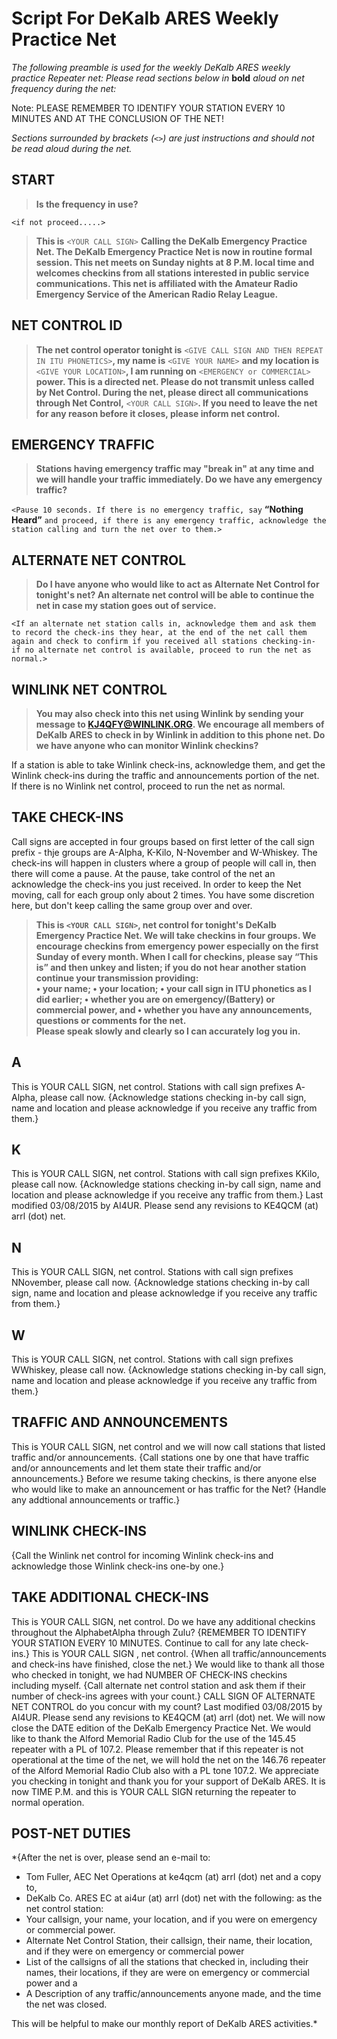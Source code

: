 # Script For DeKalb ARES Weekly Practice Net
*The following preamble is used for the weekly DeKalb ARES weekly practice Repeater net: Please read sections
below in* **bold** *aloud on net frequency during the net:*

Note: PLEASE REMEMBER TO IDENTIFY YOUR STATION EVERY 10 MINUTES AND AT THE CONCLUSION OF THE NET!

*Sections surrounded by brackets (`<>`) are just instructions and
should not be read aloud during the net.*

## START
> **Is the frequency in use?**   

`<if not proceed.....>`   

> **This is** `<YOUR CALL SIGN>` **Calling the DeKalb Emergency Practice Net. The DeKalb Emergency Practice Net is now in routine formal session. This net meets on Sunday nights at 8 P.M. local time and welcomes check­ins from all stations interested in public service communications. This net is affiliated with the Amateur Radio Emergency Service of the American Radio Relay League.** 

## NET CONTROL ID
> **The net control operator tonight is** `<GIVE CALL SIGN AND THEN REPEAT IN ITU PHONETICS>`**, my name is** `<GIVE YOUR NAME>` **and my location is** `<GIVE YOUR LOCATION>`**, I am running on** `<EMERGENCY or COMMERCIAL>` **power. This is a directed net. Please do not transmit unless called by Net Control. During the net, please direct all communications through Net Control,** `<YOUR CALL SIGN>`**. If you need to leave the net for any reason before it closes, please inform net control.** 

## EMERGENCY TRAFFIC
> **Stations having emergency traffic may "break in" at any time and we will handle your traffic immediately.  Do we have any emergency traffic?**

`<Pause 10 seconds. If there is no emergency traffic, say` **“Nothing Heard”** `and proceed, if there is any emergency
traffic, acknowledge the station calling and turn the net over to them.>`

## ALTERNATE NET CONTROL
> **Do I have anyone who would like to act as Alternate Net Control for tonight's net? An alternate net control will be able to continue the net in case my station goes out of service.**    

`<If an alternate net station calls in, acknowledge them and ask them to record the check-ins they hear, at the end of the net call them again and check to confirm if you received all stations checking-in- if no alternate net control is available, proceed to run the net as normal.>`

## WINLINK NET CONTROL
> **You may also check into this net using Winlink by sending your message to **KJ4QFY@WINLINK.ORG**. We encourage all members of DeKalb ARES to check in by Winlink in addition to this phone net. Do we have anyone who can monitor Winlink check­ins?**    

If a station is able to take Winlink check-ins, acknowledge them, and get the Winlink check-ins during the traffic and announcements portion of the net. If there is no Winlink net control, proceed to run the net as normal.

## TAKE CHECK-INS
Call signs are accepted in four groups based on first letter of the call sign prefix - thje groups are A-Alpha, K-Kilo, N-November and W-Whiskey. The check-ins will happen in clusters where a group of people will call in, then there will come a pause. At the pause, take control of the net an acknowledge the check-ins you just received. In order to keep the Net moving, call for each group only about 2 times. You have some discretion here, but don't keep calling the same group over and over.   

> **This is `<YOUR CALL SIGN>`, net control for tonight's DeKalb Emergency Practice Net.  We will take check­ins in four groups. We encourage check­ins from emergency power especially on the first Sunday of every month.  When I call for check­ins, please say “This is” and then unkey and listen; if you do not hear another station continue your transmission providing:   
• your name;
• your location;
• your call sign in ITU phonetics as I did earlier;
• whether you are on emergency/(Battery) or commercial power, and
• whether you have any announcements, questions or comments for the net.   
> Please speak slowly and clearly so I can accurately log you in.**

## A
This is  YOUR CALL SIGN, net control. Stations with call sign prefixes A­Alpha,
please call now.
{Acknowledge stations checking in-by call sign, name and location and please acknowledge if you receive any
traffic from them.}

## K
This is  YOUR CALL SIGN, net control. Stations with call sign prefixes K­Kilo, 
please call now. 
{Acknowledge stations checking in-by call sign, name and location and please acknowledge if you receive any
traffic from them.}
Last modified 03/08/2015 by AI4UR. Please send any revisions to KE4QCM (at) arrl (dot) net. 

## N
This is  YOUR CALL SIGN, net control. Stations with call sign prefixes NNovember, please call now. 
{Acknowledge stations checking in-by call sign, name and location and please acknowledge if you receive any
traffic from them.}

## W
This is  YOUR CALL SIGN, net control. Stations with call sign prefixes WWhiskey, please call now. 
{Acknowledge stations checking in-by call sign, name and location and please acknowledge if you receive any
traffic from them.}

## TRAFFIC AND ANNOUNCEMENTS
This is  YOUR CALL SIGN, net control and we will now call stations that listed 
traffic and/or announcements. 
{Call stations one by one that have traffic and/or announcements and let them state their traffic and/or
announcements.}
Before we resume taking check­ins, is there anyone else who would like 
to make an announcement or has traffic for the Net? 
{Handle any addtional announcements or traffic.}

## WINLINK CHECK-INS
{Call the Winlink net control for incoming Winlink check-ins and acknowledge those Winlink check-ins one-by one.}

## TAKE ADDITIONAL CHECK-INS
This is  YOUR CALL SIGN, net control. 
Do we have any additional check­ins throughout the Alphabet­Alpha 
through Zulu? 
{REMEMBER TO IDENTIFY YOUR STATION EVERY 10 MINUTES. Continue to call for any late check-ins.}
This is  YOUR CALL SIGN , net control. 
{When all traffic/announcements and check-ins have finished, close the net.}
We would like to thank all those who checked in tonight, we had  NUMBER OF
 CHECK-INS check­ins including myself. 
{Call alternate net control station and ask them if their number of check-ins agrees with your count.}
 CALL SIGN OF ALTERNATE NET CONTROL do you concur with my count? 
Last modified 03/08/2015 by AI4UR. Please send any revisions to KE4QCM (at) arrl (dot) net. 
We will now close the  DATE edition of the DeKalb Emergency Practice Net. 
We would like to thank the Alford Memorial Radio Club for the use of the
145.45 repeater with a PL of 107.2. Please remember that if this 
repeater is not operational at the time of the net, we will hold the net
on the 146.76 repeater of the Alford Memorial Radio Club also with a PL 
tone 107.2. We appreciate you checking in tonight and thank you for your
support of DeKalb ARES. It is now     TIME P.M. and this is  YOUR CALL SIGN
returning the repeater to normal operation. 

## POST-NET DUTIES
*{After the net is over, please send an e-mail to:
* Tom Fuller, AEC Net Operations at ke4qcm (at) arrl (dot) net and a copy to,
* DeKalb Co. ARES EC at ai4ur (at) arrl (dot) net
with the following: as the net control station:
* Your callsign, your name, your location, and if you were on emergency or commercial power.
* Alternate Net Control Station, their callsign, their name, their location, and if they were on emergency or
commercial power
* List of the callsigns of all the stations that checked in, including their names, their locations, if they are
were on emergency or commercial power and a
* A Description of any traffic/announcements anyone made, and the time the net was closed.

This will be helpful to make our monthly report of DeKalb ARES activities.*
